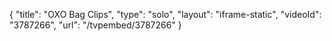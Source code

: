 {
    "title": "OXO Bag Clips",
    "type": "solo",
    "layout": "iframe-static",
    "videoId": "3787266",
    "url": "\/tvpembed\/3787266"
}